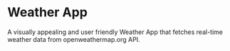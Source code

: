 # Weather App

A visually appealing and user friendly Weather App that fetches real-time weather data from openweathermap.org API.



